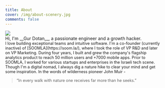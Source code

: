 ```yaml
---
title: About
cover: /img/about-scenery.jpg
comments: false
---
```


<div class="row">
<div class="col-sm-offset-2 col-sm-3 text-center">
<img src="/img/gur-thumbnail.png" style="">
</div>
<div class="col-md-5">
Hi, I'm __Gur Dotan__, a passionate engineer and a growth hacker.
</div>
</div>

<div class="row text-justify" style="font-size: 0.9em">
<div class="col-sm-offset-2 col-sm-8">
I love building exceptional teams and intuitive software. I'm a co-founder (currently inactive) of [SOOMLA](https://soom.la/), where I took the role of VP R&D and later on VP Marketing.  During four years, I built and grew the company's flagship analytics product to reach 50 million users and +7000 mobile apps. Prior to SOOMLA, I worked for various startups and enterprises in the Israeli tech scene.
</div>
</div>
<div class="row text-justify" style="font-size: 0.9em">
<div class="col-sm-offset-2 col-sm-8"> 
Though I'm a digital nomad, I always dig a nature hike to clear your mind and get some inspiration.  In the words of wilderness pioneer John Muir - 
<blockquote><p>“In every walk with nature one receives far more than he seeks.”</blockquote>
</div>
</div>